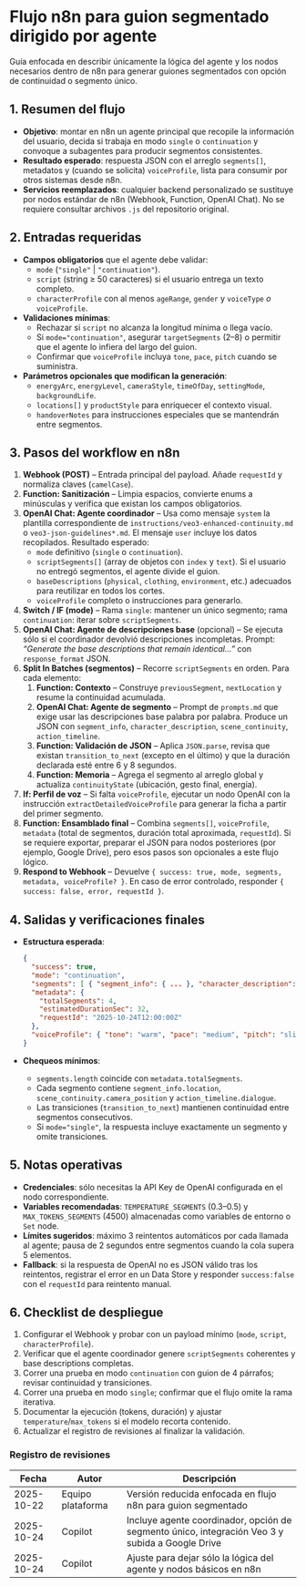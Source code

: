 # Flujo n8n para guion segmentado dirigido por agente

Guía enfocada en describir únicamente la lógica del agente y los nodos necesarios dentro de n8n para generar guiones segmentados con opción de continuidad o segmento único.

## 1. Resumen del flujo

- **Objetivo**: montar en n8n un agente principal que recopile la información del usuario, decida si trabaja en modo `single` o `continuation` y convoque a subagentes para producir segmentos consistentes.
- **Resultado esperado**: respuesta JSON con el arreglo `segments[]`, metadatos y (cuando se solicita) `voiceProfile`, lista para consumir por otros sistemas desde n8n.
- **Servicios reemplazados**: cualquier backend personalizado se sustituye por nodos estándar de n8n (Webhook, Function, OpenAI Chat). No se requiere consultar archivos `.js` del repositorio original.

## 2. Entradas requeridas

- **Campos obligatorios** que el agente debe validar:
  - `mode` (`"single"` | `"continuation"`).
  - `script` (string ≥ 50 caracteres) si el usuario entrega un texto completo.
  - `characterProfile` con al menos `ageRange`, `gender` y `voiceType` *o* `voiceProfile`.
- **Validaciones mínimas**:
  - Rechazar si `script` no alcanza la longitud mínima o llega vacío.
  - Si `mode="continuation"`, asegurar `targetSegments` (2–8) o permitir que el agente lo infiera del largo del guion.
  - Confirmar que `voiceProfile` incluya `tone`, `pace`, `pitch` cuando se suministra.
- **Parámetros opcionales que modifican la generación**:
  - `energyArc`, `energyLevel`, `cameraStyle`, `timeOfDay`, `settingMode`, `backgroundLife`.
  - `locations[]` y `productStyle` para enriquecer el contexto visual.
  - `handoverNotes` para instrucciones especiales que se mantendrán entre segmentos.

## 3. Pasos del workflow en n8n

1. **Webhook (POST)** – Entrada principal del payload. Añade `requestId` y normaliza claves (`camelCase`).
2. **Function: Sanitización** – Limpia espacios, convierte enums a minúsculas y verifica que existan los campos obligatorios.
3. **OpenAI Chat: Agente coordinador** – Usa como mensaje `system` la plantilla correspondiente de `instructions/veo3-enhanced-continuity.md` o `veo3-json-guidelines*.md`. El mensaje `user` incluye los datos recopilados. Resultado esperado:
   - `mode` definitivo (`single` o `continuation`).
   - `scriptSegments[]` (array de objetos con `index` y `text`). Si el usuario no entregó segmentos, el agente divide el guion.
   - `baseDescriptions` (`physical`, `clothing`, `environment`, etc.) adecuados para reutilizar en todos los cortes.
   - `voiceProfile` completo o instrucciones para generarlo.
4. **Switch / IF (mode)** – Rama `single`: mantener un único segmento; rama `continuation`: iterar sobre `scriptSegments`.
5. **OpenAI Chat: Agente de descripciones base** (opcional) – Se ejecuta sólo si el coordinador devolvió descripciones incompletas. Prompt: *“Generate the base descriptions that remain identical...”* con `response_format` JSON.
6. **Split In Batches (segmentos)** – Recorre `scriptSegments` en orden. Para cada elemento:
   1. **Function: Contexto** – Construye `previousSegment`, `nextLocation` y resume la continuidad acumulada.
   2. **OpenAI Chat: Agente de segmento** – Prompt de `prompts.md` que exige usar las descripciones base palabra por palabra. Produce un JSON con `segment_info`, `character_description`, `scene_continuity`, `action_timeline`.
   3. **Function: Validación de JSON** – Aplica `JSON.parse`, revisa que existan `transition_to_next` (excepto en el último) y que la duración declarada esté entre 6 y 8 segundos.
   4. **Function: Memoria** – Agrega el segmento al arreglo global y actualiza `continuityState` (ubicación, gesto final, energía).
7. **If: Perfil de voz** – Si falta `voiceProfile`, ejecutar un nodo OpenAI con la instrucción `extractDetailedVoiceProfile` para generar la ficha a partir del primer segmento.
8. **Function: Ensamblado final** – Combina `segments[]`, `voiceProfile`, `metadata` (total de segmentos, duración total aproximada, `requestId`). Si se requiere exportar, preparar el JSON para nodos posteriores (por ejemplo, Google Drive), pero esos pasos son opcionales a este flujo lógico.
9. **Respond to Webhook** – Devuelve `{ success: true, mode, segments, metadata, voiceProfile? }`. En caso de error controlado, responder `{ success: false, error, requestId }`.

## 4. Salidas y verificaciones finales

- **Estructura esperada**:

  ```json
  {
    "success": true,
    "mode": "continuation",
    "segments": [ { "segment_info": { ... }, "character_description": { ... } } ],
    "metadata": {
      "totalSegments": 4,
      "estimatedDurationSec": 32,
      "requestId": "2025-10-24T12:00:00Z"
    },
    "voiceProfile": { "tone": "warm", "pace": "medium", "pitch": "slightly low" }
  }
  ```

- **Chequeos mínimos**:
  - `segments.length` coincide con `metadata.totalSegments`.
  - Cada segmento contiene `segment_info.location`, `scene_continuity.camera_position` y `action_timeline.dialogue`.
  - Las transiciones (`transition_to_next`) mantienen continuidad entre segmentos consecutivos.
  - Si `mode="single"`, la respuesta incluye exactamente un segmento y omite transiciones.

## 5. Notas operativas

- **Credenciales**: sólo necesitas la API Key de OpenAI configurada en el nodo correspondiente.
- **Variables recomendadas**: `TEMPERATURE_SEGMENTS` (0.3–0.5) y `MAX_TOKENS_SEGMENTS` (4500) almacenadas como variables de entorno o `Set` node.
- **Límites sugeridos**: máximo 3 reintentos automáticos por cada llamada al agente; pausa de 2 segundos entre segmentos cuando la cola supera 5 elementos.
- **Fallback**: si la respuesta de OpenAI no es JSON válido tras los reintentos, registrar el error en un Data Store y responder `success:false` con el `requestId` para reintento manual.

## 6. Checklist de despliegue

1. Configurar el Webhook y probar con un payload mínimo (`mode`, `script`, `characterProfile`).
2. Verificar que el agente coordinador genere `scriptSegments` coherentes y base descriptions completas.
3. Correr una prueba en modo `continuation` con guion de 4 párrafos; revisar continuidad y transiciones.
4. Correr una prueba en modo `single`; confirmar que el flujo omite la rama iterativa.
5. Documentar la ejecución (tokens, duración) y ajustar `temperature`/`max_tokens` si el modelo recorta contenido.
6. Actualizar el registro de revisiones al finalizar la validación.

### Registro de revisiones

| Fecha | Autor | Descripción |
| --- | --- | --- |
| 2025-10-22 | Equipo plataforma | Versión reducida enfocada en flujo n8n para guion segmentado |
| 2025-10-24 | Copilot | Incluye agente coordinador, opción de segmento único, integración Veo 3 y subida a Google Drive |
| 2025-10-24 | Copilot | Ajuste para dejar sólo la lógica del agente y nodos básicos en n8n |
